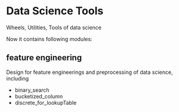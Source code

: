 # Data Science Tools

Wheels, Utilities, Tools of data science

Now it contains following modules:

## feature engineering

Design for feature engineerings and preprocessing of data science, including
* binary_search
* bucketized_column
* discrete_for_lookupTable
